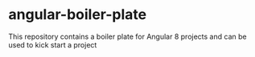 # angular-boiler-plate
This repository contains a boiler plate for Angular 8 projects and can be used to kick start a project
